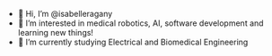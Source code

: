 - 👋 Hi, I’m @isabelleragany
- 👀 I’m interested in medical robotics, AI, software development and learning new things!
- 🌱 I’m currently studying Electrical and Biomedical Engineering
